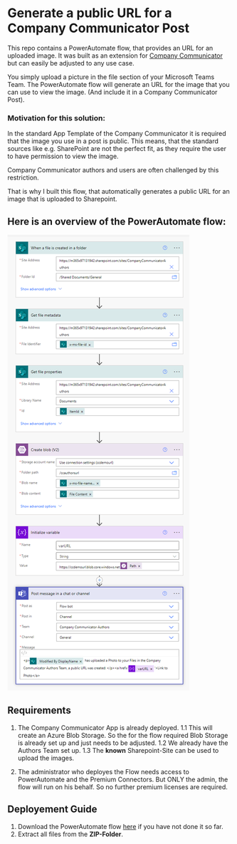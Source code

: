 # Generate a public URL for a Company Communicator Post
This repo contains a PowerAutomate flow, that provides an URL for an uploaded image.
It was built as an extension for [Company Communicator](https://github.com/OfficeDev/microsoft-teams-apps-company-communicator) but can easily be adjusted to any use case.

You simply upload a picture in the file section of your Microsoft Teams Team.
The PowerAutomate flow will generate an URL for the image that you can use to view the image.
(And include it in a Company Communicator Post).

### Motivation for this solution:
In the standard App Template of the Company Communicator it is required that the image you use in a post is public.
This means, that the standard sources like e.g. SharePoint are not the perfect fit, as they require the user to have permission to view the image.

Company Communicator authors and users are often challenged by this restriction.

That is why I built this flow, that automatically generates a public URL for an image that is uploaded to Sharepoint.

## Here is an overview of the PowerAutomate flow:

![Flow Overview](https://github.com/MSFT-srothhaupt/CreateImageURLforCC/blob/main/Deployment_Photos/FlowOverview.png)

## Requirements

1. The Company Communicator App is already deployed.
1.1 This will create an Azure Blob Storage. So the for the flow required Blob Storage is already set up and just needs to be adjusted.
1.2 We already have the Authors Team set up. 
1.3 The **known** Sharepoint-Site can be used to upload the images.
	
2. The administrator who deployes the Flow needs access to PowerAutomate and the Premium Connectors. 
But ONLY the admin, the flow will run on his behalf. So no further premium licenses are required.

## Deployement Guide

1. Download the PowerAutomate flow [here](https://github.com/MSFT-srothhaupt/CreateImageURLforCC/raw/main/CreateaURLforuploadedimages._20220707142958.zip) if you have not done it so far.
2. Extract all files from the **ZIP-Folder**.